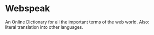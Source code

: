 Webspeak
========

An Online Dictionary for all the important terms of the web world. 
Also: literal translation into other languages.
